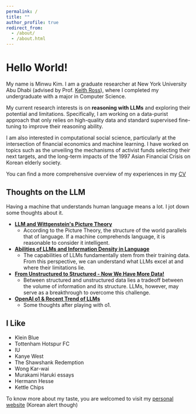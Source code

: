 ```yaml
---
permalink: /
title: ""
author_profile: true
redirect_from: 
  - /about/
  - /about.html
---
```

Hello World!
===
My name is Minwu Kim. I am a graduate researcher at New York University Abu Dhabi (advised by Prof. [Keith Ross](https://sites.google.com/nyu.edu/keithross/)), where I completed my undergraduate with a major in Computer Science.

My current research interests is on **reasoning with LLMs** and exploring their potential and limitations. Specifically, I am working on a data-purist approach that only relies on high-quality data and standard supervised fine-tuning to improve their reasoning ability.

I am also interested in computational social science, particularly at the intersection of financial economics and machine learning. I have worked on topics such as the unveiling the mechanisms of activist funds selecting their next targets, and the long-term impacts of the 1997 Asian Financial Crisis on Korean elderly society.

You can find a more comprehensive overview of my experiences in my [CV](/files/MinwuKim_CV.pdf)


Thoughts on the LLM
----

Having a machine that understands human language means a lot. I jot down some thoughts about it. 

- **[LLM and Wittgenstein's Picture Theory](/posts/picture-theory/)**
  - According to the Picture Theory, the structure of the world parallels that of language. If a machine comprehends language, it is reasonable to consider it intelligent.
- **[Abilities of LLMs and Information Density in Language](/posts/information-density/)**
  - The capabilities of LLMs fundamentally stem from their training data. From this perspective, we can understand what LLMs excel at and where their limitations lie.
- **[From Unstructured to Structured - Now We Have More Data!](sds)**
  - Between structured and unstructured data lies a tradeoff between the volume of information and its structure. LLMs, however, may serve as a breakthrough to overcome this challenge.
- **[OpenAI o1 & Recent Trend of LLMs](/posts/o1/)**
  - Some thoughts after playing with o1.


I Like
------
- Klein Blue
- Tottenham Hotspur FC
- IU
- Kanye West
- The Shawshank Redemption
- Wong Kar-wai
- Murakami Haruki essays
- Hermann Hesse
- Kettle Chips

To know more about my taste, you are welcomed to visit my <a href="https://minwukim.net" target="_blank">personal website</a>
 (Korean alert though)
